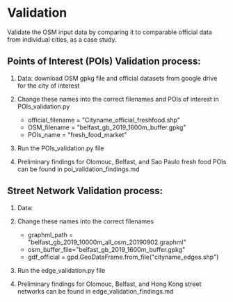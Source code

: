 # Validation

Validate the OSM input data by comparing it to comparable official data from individual cities, as a case study.

## Points of Interest (POIs) Validation process:

  1. Data: download OSM gpkg file and official datasets from google drive for the city of interest

  2. Change these names into the correct filenames and POIs of interest in POIs_validation.py
      - official_filename = "Cityname_official_freshfood.shp"
      - OSM_filename = "belfast_gb_2019_1600m_buffer.gpkg"
      - POIs_name = "fresh_food_market"

  3. Run the POIs_validation.py file

  4. Preliminary findings for Olomouc, Belfast, and Sao Paulo fresh food POIs can be found in poi_validation_findings.md


## Street Network Validation process:

  1. Data:

  2. Change these names into the correct filenames
      - graphml_path = "belfast_gb_2019_10000m_all_osm_20190902.graphml"
      - osm_buffer_file="belfast_gb_2019_1600m_buffer.gpkg"
      - gdf_official = gpd.GeoDataFrame.from_file("cityname_edges.shp")

  3. Run the edge_validation.py file

  4. Preliminary findings for Olomouc, Belfast, and Hong Kong street networks can be found in edge_validation_findings.md
